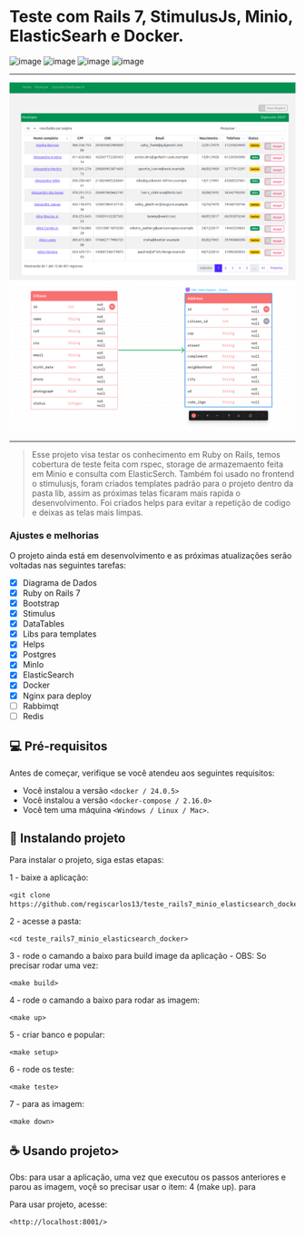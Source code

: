# Teste com Rails 7, StimulusJs, Minio, ElasticSearh e Docker.
![image]("https://img.shields.io/badge/Ruby_on_Rails-CC0000?style=for-the-badge&logo=ruby-on-rails&logoColor=white")
![image]("https://img.shields.io/badge/Docker-2496ED?style=for-the-badge&logo=docker&logoColor=white")
![image]("https://img.shields.io/badge/Elastic-FFFFFF?style=for-the-badge&logo=elastic&logoColor=black")
![image]("https://img.shields.io/badge/Bootstrap-563D7C?style=for-the-badge&logo=bootstrap&logoColor=white")

<hr>
<img src="https://github.com/regiscarlos13/teste_rails7_minio_elasticsearch_docker/blob/main/app/assets/images/tela.png" >
<img src="https://github.com/regiscarlos13/teste_rails7_minio_elasticsearch_docker/blob/main/app/assets/images/diagramas.png" >
<hr>

> Esse projeto visa testar os conhecimento em Ruby on Rails, temos cobertura de teste feita com rspec, storage de armazemaento feita em Minio e consulta com ElasticSerch. Também foi usado no frontend o stimulusjs, foram criados templates padrão para o projeto dentro da pasta lib, assim as próximas telas ficaram mais rapida o desenvolvimento. Foi criados helps para evitar a repetição de codigo e deixas as telas mais limpas.

### Ajustes e melhorias

O projeto ainda está em desenvolvimento e as próximas atualizações serão voltadas nas seguintes tarefas:

- [x] Diagrama de Dados
- [x] Ruby on Rails 7
- [x] Bootstrap
- [x] Stimulus
- [x] DataTables
- [x] Libs para templates
- [x] Helps
- [x] Postgres
- [x] MinIo
- [x] ElasticSearch
- [x] Docker
- [x] Nginx para deploy
- [ ] Rabbimqt
- [ ] Redis

## 💻 Pré-requisitos

Antes de começar, verifique se você atendeu aos seguintes requisitos:

* Você instalou a versão  `<docker / 24.0.5>`
* Você instalou a versão  `<docker-compose / 2.16.0>`
* Você tem uma máquina `<Windows / Linux / Mac>`.

## 🚀 Instalando projeto

Para instalar o projeto, siga estas etapas:

1 - baixe a aplicação:
```
<git clone https://github.com/regiscarlos13/teste_rails7_minio_elasticsearch_docker.git>
```

2 - acesse a pasta:
```
<cd teste_rails7_minio_elasticsearch_docker>
```
3 - rode o camando a baixo para build image da aplicação - OBS: So precisar rodar uma vez:
```
<make build>
```

4 - rode o camando a baixo para rodar as imagem:
```
<make up>
```

5 - criar banco e popular:
```
<make setup>
```

6 - rode os teste:
```
<make teste>
```

7 - para as imagem:
```
<make down>
```


## ☕ Usando projeto>

Obs: para usar a aplicação, uma vez que executou os passos anteriores e parou as imagem, voçê so precisar usar o item: 4 (make up).
para

Para usar projeto, acesse:

```
<http://localhost:8001/>
```
